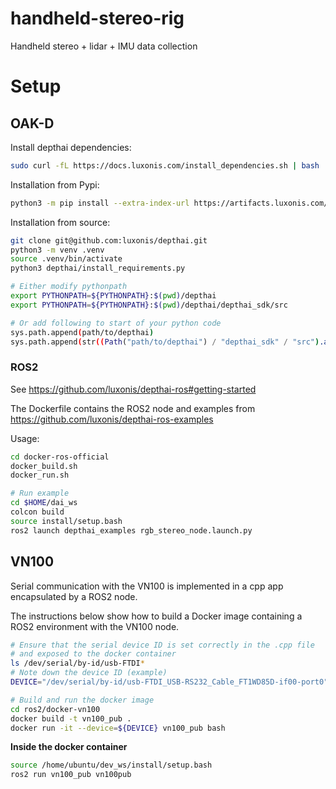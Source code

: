 # handheld-stereo-rig

Handheld stereo + lidar + IMU data collection

# Setup

## OAK-D

Install depthai dependencies:

```sh
sudo curl -fL https://docs.luxonis.com/install_dependencies.sh | bash
```

Installation from Pypi:
```sh
python3 -m pip install --extra-index-url https://artifacts.luxonis.com/artifactory/luxonis-python-snapshot-local/ depthai
```

Installation from source:

```sh
git clone git@github.com:luxonis/depthai.git
python3 -m venv .venv
source .venv/bin/activate
python3 depthai/install_requirements.py

# Either modify pythonpath
export PYTHONPATH=${PYTHONPATH}:$(pwd)/depthai
export PYTHONPATH=${PYTHONPATH}:$(pwd)/depthai/depthai_sdk/src

# Or add following to start of your python code
sys.path.append(path/to/depthai)
sys.path.append(str((Path("path/to/depthai") / "depthai_sdk" / "src").absolute()))
```

### ROS2

See https://github.com/luxonis/depthai-ros#getting-started

The Dockerfile contains the ROS2 node and examples from https://github.com/luxonis/depthai-ros-examples

Usage:

```sh
cd docker-ros-official
docker_build.sh
docker_run.sh

# Run example
cd $HOME/dai_ws
colcon build
source install/setup.bash
ros2 launch depthai_examples rgb_stereo_node.launch.py
```

## VN100

Serial communication with the VN100 is implemented in a cpp app encapsulated
by a ROS2 node.

The instructions below show how to build a Docker image containing
a ROS2 environment with the VN100 node.


```sh
# Ensure that the serial device ID is set correctly in the .cpp file
# and exposed to the docker container
ls /dev/serial/by-id/usb-FTDI*
# Note down the device ID (example)
DEVICE="/dev/serial/by-id/usb-FTDI_USB-RS232_Cable_FT1WD85D-if00-port0"

# Build and run the docker image
cd ros2/docker-vn100
docker build -t vn100_pub .
docker run -it --device=${DEVICE} vn100_pub bash
```

**Inside the docker container**

```sh
source /home/ubuntu/dev_ws/install/setup.bash
ros2 run vn100_pub vn100pub
```
